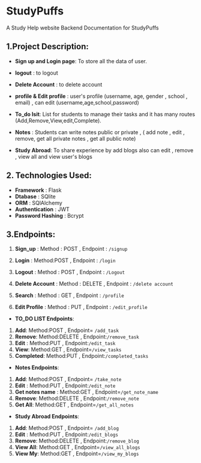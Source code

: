 # StudyPuffs
A Study Help website 
Backend Documentation for StudyPuffs

## 1.Project Description:
- **Sign up and Login page**: To store all the data of user.

- **logout** : to logout 

- **Delete Account** : to delete account 

- **profile & Edit profile** : user's profile (username, age, gender , school , email) , can edit (username,age,school,password)

- **To_do lsit**: List for students to manage their tasks and  it has many routes (Add,Remove,View,edit,Complete).

- **Notes** : Students can write notes public or private , ( add note , edit , remove, get all private notes , get all public note)

- **Study Abroad**: To share experience by add blogs also can edit , remove , view all and view user's blogs 

## 2. Technologies Used:
- **Framework** : Flask
- **Dtabase** : SQlite 
- **ORM** : SQlAlchemy
- **Authentication** : JWT
- **Password Hashing** : Bcrypt

## 3.Endpoints:
1. **Sign_up** :
Method : POST ,
Endpoint : `/signup` 

2. **Login** :
Method:POST ,
Endpoint : `/login`

3. **Logout** :
Method : POST ,
Endpoint : `/Logout`

3. **Delete Account** :
Method : DELETE ,
Endpoint : `/delete account`

4. **Search** :
Method : GET ,
Endpoint : `/profile`

3. **Edit Profile** :
Method : PUT ,
Endpoint : `/edit_profile`

- **TO_DO LIST Endpoints**:
1. **Add**:
Method:POST ,
Endpoint= `/add_task`
2. **Remove**:
Method:DELETE ,
Endpoint:`/remove_task`
3. **Edit** :
Method:PUT ,
Endpoint:`/edit_task`
4. **View**:
Method:GET ,
Endpoint=`/view_tasks`
5. **Completed**:
Method:PUT ,
Endpoint:`/completed_tasks`

- **Notes Endpoints**:
1. **Add**:
Method:POST ,
Endpoint= `/take_note`
2. **Edit** :
Method:PUT ,
Endpoint:`/edit_note`
3. **Get notes name** :
Method:GET ,
Endpoint=`/get_note_name`
4. **Remove**:
Method:DELETE ,
Endpoint:`/remove_note`
5. **Get All**:
Method:GET ,
Endpoint=`/get_all_notes`

- **Study Abroad Endpoints**:
1. **Add**:
Method:POST ,
Endpoint= `/add_blog`
2. **Edit** :
Method:PUT ,
Endpoint:`/edit_blogs`
3. **Remove**:
Method:DELETE ,
Endpoint:`/remove_blog`
4. **View All**:
Method:GET ,
Endpoint=`/view_all_blogs`
5. **View My**:
Method:GET ,
Endpoint=`/view_my_blogs`